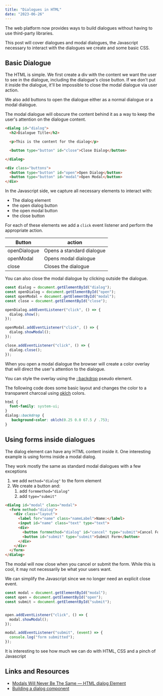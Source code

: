 ```yaml
---
title: "Dialogues in HTML"
date: "2023-06-26"
---
```


The web platform now provides ways to build dialogues without having to use third-party libraries.

This post will cover dialogues and modal dialogues, the Javascript necessary to interact with the dialogues we create and some basic CSS.

## Basic Dialogue

The HTML is simple. We first create a div with the content we want the user to see in the dialogue, including the dialogue's close button. If we don't put it inside the dialogue, it'll be impossible to close the modal dialogue via user action.

We also add buttons to open the dialogue either as a normal dialogue or a modal dialogue.

The modal dialogue will obscure the content behind it as a way to keep the user's attention on the dialogue content.

```html
<dialog id="dialog">
  <h2>Dialogue Title</h2>

  <p>This is the content for the dialog</p>

  <button type="button" id="close">Close Dialog</button>

</dialog>

<div class="buttons">
  <button type="button" id="open">Open Dialog</button>
  <button type="button" id="modal">Open Modal</button>
</div>
```

In the Javascript side, we capture all necessary elements to interact with:

* The dialog element
* the open dialog button
* the open modal button
* the close button

For each of these elements we add a `click` event listener and perform the appropriate action.

| Button | action |
| --- | --- |
| openDialogue | Opens a standard dialogue |
| openModal | Opens modal dialogue |
| close | Closes the dialogue |

You can also close the modal dialogue by clicking outside the dialogue.

```js
const dialog = document.getElementById("dialog");
const openDialog = document.getElementById("open");
const openModal = document.getElementById("modal");
const close = document.getElementById("close");

openDialog.addEventListener("click", () => {
  dialog.show();
});

openModal.addEventListener("click", () => {
  dialog.showModal();
});

close.addEventListener("click", () => {
  dialog.close();
});
```

When you open a modal dialogue the browser will create a color overlay that will direct the user's attention to the dialogue.

You can style the overlay using the [::backdrop](https://developer.mozilla.org/en-US/docs/Web/CSS/::backdrop) pseudo element.

The following code does some basic layout and changes the color to a transparent charcoal using [oklch](https://developer.mozilla.org/en-US/docs/Web/CSS/color_value/oklch) colors.

```css
html {
  font-family: system-ui;
}
dialog::backdrop {
   background-color: oklch(0.25 0.0 67.5 / .75);
}
```

## Using forms inside dialogues

The dialog element can have any HTML content inside it. One interesting example is using forms inside a modal dialog.

They work mostly the same as standard modal dialogues with a few exceptions

1. we add `method="dialog"` to the form element
2. We create a button and:
   1. add `formmethod="dialog"`
   2. add `type="submit"`

```html
<dialog id="modal" class="modal">
  <form method="dialog">
    <div class="layout">
      <label for="name" class="nameLabel">Name:</label>
      <input id="name" class="text" type="text">
      <div>
        <button formmethod="dialog" id="cancel" type="submit">Cancel Form</button>
        <button id="submit" type="submit">Submit Form</button>
      </div>
    </div>
  </form>
</dialog>
```

The modal will now close when you cancel or submit the form. While this is cool, it may not necessarily be what your users want.

We can simplify the Javascript since we no longer need an explicit close event.

```js
const modal = document.getElementById("modal");
const open = document.getElementById("open");
const submit = document.getElementById("submit");


open.addEventListener("click", () => {
  modal.showModal();
});

modal.addEventListener("submit", (event) => {
  console.log("form submitted");
});
```

It is interesting to see how much we can do with HTML, CSS and a pinch of Javascript

## Links and Resources

* [Modals Will Never Be The Same &mdash; HTML dialog Element](https://blog.webdevsimplified.com/2023-04/html-dialog/)
* [Building a dialog component](https://web.dev/building-a-dialog-component/)
